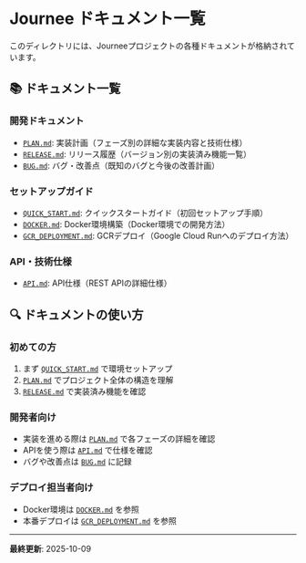 # Journee ドキュメント一覧

このディレクトリには、Journeeプロジェクトの各種ドキュメントが格納されています。

## 📚 ドキュメント一覧

### 開発ドキュメント
- [`PLAN.md`](./PLAN.md): 実装計画（フェーズ別の詳細な実装内容と技術仕様）
- [`RELEASE.md`](./RELEASE.md): リリース履歴（バージョン別の実装済み機能一覧）
- [`BUG.md`](./BUG.md): バグ・改善点（既知のバグと今後の改善計画）

### セットアップガイド
- [`QUICK_START.md`](./QUICK_START.md): クイックスタートガイド（初回セットアップ手順）
- [`DOCKER.md`](./DOCKER.md): Docker環境構築（Docker環境での開発方法）
- [`GCR_DEPLOYMENT.md`](./GCR_DEPLOYMENT.md): GCRデプロイ（Google Cloud Runへのデプロイ方法）

### API・技術仕様
- [`API.md`](./API.md): API仕様（REST APIの詳細仕様）

## 🔍 ドキュメントの使い方

### 初めての方
1. まず [`QUICK_START.md`](./QUICK_START.md) で環境セットアップ
2. [`PLAN.md`](./PLAN.md) でプロジェクト全体の構造を理解
3. [`RELEASE.md`](./RELEASE.md) で実装済み機能を確認

### 開発者向け
- 実装を進める際は [`PLAN.md`](./PLAN.md) で各フェーズの詳細を確認
- APIを使う際は [`API.md`](./API.md) で仕様を確認
- バグや改善点は [`BUG.md`](./BUG.md) に記録

### デプロイ担当者向け
- Docker環境は [`DOCKER.md`](./DOCKER.md) を参照
- 本番デプロイは [`GCR_DEPLOYMENT.md`](./GCR_DEPLOYMENT.md) を参照

---

**最終更新**: 2025-10-09
